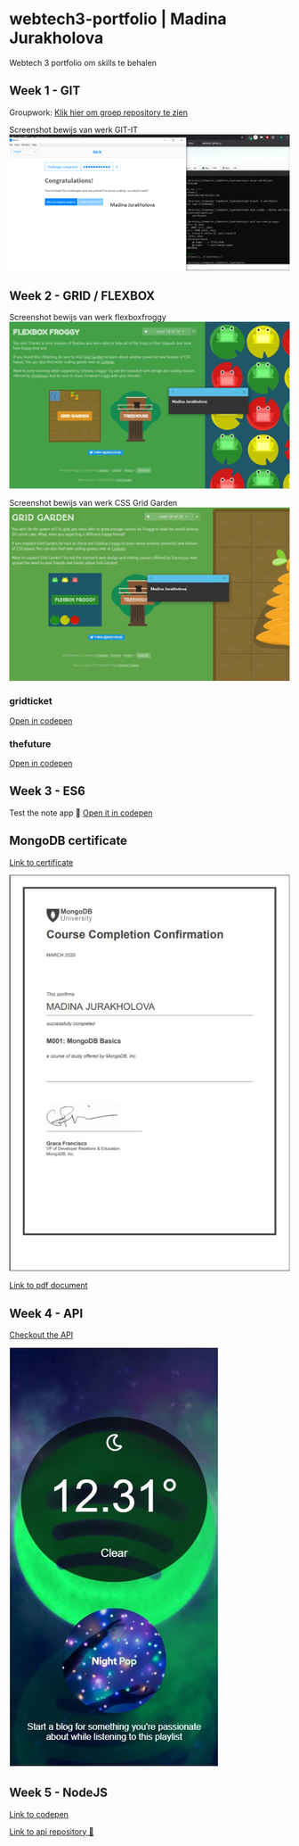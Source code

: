 # webtech3-portfolio | Madina Jurakholova
Webtech 3 portfolio om skills te behalen

## Week 1 - GIT
Groupwork:
[Klik hier om groep repository te zien](https://github.com/MinjuCo/2imd-webtech3-lab1.git)

Screenshot bewijs van werk GIT-IT
![Screenshot GIT-IT](https://github.com/MinjuCo/webtech3-portfolio/blob/master/lab1-git/git-screenshot.png "Bewijs GIT-IT")

## Week 2 - GRID / FLEXBOX
Screenshot bewijs van werk flexboxfroggy
![Screenshot Flexbox Froggy](https://github.com/MinjuCo/webtech3-portfolio/blob/master/lab2-grid/flexboxfroggy_mj.JPG "Bewijs Flexbox Froggy")

Screenshot bewijs van werk CSS Grid Garden
![Screenshot CSS Grid Garden](https://github.com/MinjuCo/webtech3-portfolio/blob/master/lab2-grid/gridgarden_mj.JPG "Bewijs Grid Garden")

### gridticket
[Open in codepen](https://codepen.io/minju_98/pen/zYGwbVJ)

### thefuture
[Open in codepen](https://codepen.io/minju_98/pen/xxGdbwo)

## Week 3 - ES6
Test the note app 📝
[Open it in codepen](https://codepen.io/minju_98/pen/xxGpXwJ)

## MongoDB certificate
[Link to certificate](http://university.mongodb.com/course_completion/06607fcf-aa37-40da-9324-006b56564c49)

![Screenshot m001 certificate](https://github.com/MinjuCo/webtech3-portfolio/blob/master/lab12-mongodb/mj_mongodb_certificate.JPG "MongoDB M001 completion certificate")

[Link to pdf document](https://github.com/MinjuCo/webtech3-portfolio/blob/master/lab12-mongodb/M001-Course-Completion-Confirmation.pdf)

## Week 4 - API
[Checkout the API](https://codepen.io/minju_98/pen/ZEGVLxg)

![Screenshot Weather API](https://github.com/MinjuCo/webtech3-portfolio/blob/master/lab4-api/weatherApi.JPG "Weather Api for Spotify")

## Week 5 - NodeJS
[Link to codepen](https://codepen.io/minju_98/pen/rNVZMjv)

[Link to api repository 👾](https://github.com/MinjuCo/lab5_nodejs_basics)